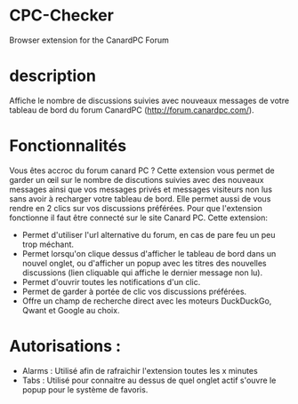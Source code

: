 # CPC-Checker
Browser extension for the CanardPC Forum

# description
Affiche le nombre de discussions suivies avec nouveaux messages de votre tableau de bord du forum CanardPC (http://forum.canardpc.com/).

# Fonctionnalités
Vous êtes accroc du forum canard PC ? Cette extension vous permet de garder un œil sur le nombre de discutions suivies avec des nouveaux messages ainsi que vos messages privés et messages visiteurs non lus sans avoir à recharger votre tableau de bord. Elle permet aussi de vous rendre en 2 clics sur vos discussions préférées.
Pour que l'extension fonctionne il faut être connecté sur le site Canard PC.
Cette extension:
- Permet d'utiliser l'url alternative du forum, en cas de pare feu un peu trop méchant.
- Permet lorsqu'on clique dessus d'afficher le tableau de bord dans un nouvel onglet, ou d'afficher un popup avec les titres des nouvelles discussions (lien cliquable qui affiche le dernier message non lu).
- Permet d'ouvrir toutes les notifications d'un clic.
- Permet de garder à portée de clic vos discussions préférées.
- Offre un champ de recherche direct avec les moteurs DuckDuckGo, Qwant et Google au choix.
# Autorisations :
- Alarms : Utilisé afin de rafraichir l'extension toutes les x minutes
- Tabs : Utilisé pour connaitre au dessus de quel onglet actif s'ouvre le popup pour le système de favoris.
